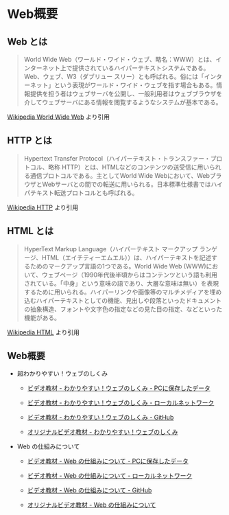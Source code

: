 Web概要
==============================

Web とは
------------------------------

>  World Wide Web（ワールド・ワイド・ウェブ、略名：WWW）とは、インターネット上で提供されているハイパーテキストシステムである。Web、ウェブ、W3（ダブリュー スリー）とも呼ばれる。俗には「インターネット」という表現がワールド・ワイド・ウェブを指す場合もある。情報提供を担う者はウェブサーバを公開し、一般利用者はウェブブラウザを介してウェブサーバにある情報を閲覧するようなシステムが基本である。

[Wikipedia World Wide Web](https://ja.wikipedia.org/wiki/World_Wide_Web) より引用


HTTP とは
------------------------------

> Hypertext Transfer Protocol（ハイパーテキスト・トランスファー・プロトコル、略称 HTTP）とは、HTMLなどのコンテンツの送受信に用いられる通信プロトコルである。主としてWorld Wide Webにおいて、WebブラウザとWebサーバとの間での転送に用いられる。日本標準仕様書ではハイパテキスト転送プロトコルとも呼ばれる。

[Wikipedia HTTP](https://ja.wikipedia.org/wiki/Hypertext_Transfer_Protocol) より引用

HTML とは
------------------------------

> HyperText Markup Language（ハイパーテキスト マークアップ ランゲージ、HTML（エイチティーエムエル））は、ハイパーテキストを記述するためのマークアップ言語の1つである。World Wide Web (WWW)において、ウェブページ（1990年代後半頃からはコンテンツという語も利用されている。「中身」という意味の語であり、大層な意味は無い）を表現するために用いられる。ハイパーリンクや画像等のマルチメディアを埋め込むハイパーテキストとしての機能、見出しや段落といったドキュメントの抽象構造、フォントや文字色の指定などの見た目の指定、などといった機能がある。

[Wikipedia HTML](https://ja.wikipedia.org/wiki/HyperText_Markup_Language) より引用

Web概要
------------------------------

- 超わかりやすい！ウェブのしくみ

    - [ビデオ教材 - わかりやすい！ウェブのしくみ - PCに保存したデータ](../../教材/Web/超わかりやすい！ウェブのしくみ（3_5）～動的ページ編～【音声無し】（ウェブのしくみを動画で理解できる！）-a71NcYuBghg.mp4)

    - [ビデオ教材 - わかりやすい！ウェブのしくみ - ローカルネットワーク](/share/新入社員研修/教材/Web/超わかりやすい！ウェブのしくみ（3_5）～動的ページ編～【音声無し】（ウェブのしくみを動画で理解できる！）-a71NcYuBghg.mp4)

    - [ビデオ教材 - わかりやすい！ウェブのしくみ - GitHub](http://172.16.9.137/share/新入社員研修/教材/Web/超わかりやすい！ウェブのしくみ（3_5）～動的ページ編～【音声無し】（ウェブのしくみを動画で理解できる！）-a71NcYuBghg.mp4)

    - [オリジナルビデオ教材 - わかりやすい！ウェブのしくみ](https://www.youtube.com/watch?v=a71NcYuBghg)

- Web の仕組みについて 

    - [ビデオ教材 - Web の仕組みについて - PCに保存したデータ](../../教材/Web/【Webプログラミング講座】第1回%20Web%20の仕組みについて【独り言】-eiIEbZKL7MU.mp4)

    - [ビデオ教材 - Web の仕組みについて - ローカルネットワーク](/share/新入社員研修/教材/Web/【Webプログラミング講座】第1回%20Web%20の仕組みについて【独り言】-eiIEbZKL7MU.mp4)

    - [ビデオ教材 - Web の仕組みについて - GitHub](http://172.16.9.137/share/新入社員研修/教材/Web/【Webプログラミング講座】第1回%20Web%20の仕組みについて【独り言】-eiIEbZKL7MU.mp4)

    - [オリジナルビデオ教材 - Web の仕組みについて](https://www.youtube.com/watch?v=eiIEbZKL7MU)
